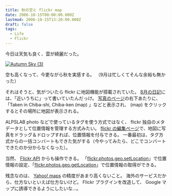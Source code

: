 ```yaml
---
title: 秋の空と flickr map
date: 2006-10-15T00:00:00.000Z
lastmod: 2006-10-15T13:20:09.000Z
draft: false
tags:
  - Life
  - Flickr
---
```


今日は天気も良く、雲が綺麗だった。

[![Autumn Sky (3)](https://farm1.staticflickr.com/79/269942299_ae06e40fc4.jpg "Autumn Sky (3)")](http://www.flickr.com/photos/machu/269942299/)

空も高くなって、今更ながら秋を実感する。 （9月は忙しくてそんな余裕も無かった）

それはそうと、気がついたら flickr に地図機能が搭載されていた。 [8月の日記](/posts/20060814/p01)には、「近いうちに」って書いていたんだっけ。 [写真のページ](http://www.flickr.com/photos/machu/269942415/)の右下あたりに、「Taken in Chiba-shi, Chiba-ken (map) 」などと表示され、 (map) をクリックするとその場所に地図が表示される。

ALPSLAB photo などで使っているタグを使う方式ではなく、 flickr 独自のメタデータとして位置情報を管理する方式みたい。 [flickr の編集ページ](http://www.flickr.com/photos/organize/)で、地図に写真をドラッグ＆ドロップすれば、位置情報を付与できる。 一番最初は、タグ方式からの一括コンバートもできた気がする（今やってみたら、どこでコンバートできたのか分からなくなった）。

当然、 [Flickr API](http://www.flickr.com/services/api/) からも操作できる。 「[flickr.photos.geo.setLocation](http://www.flickr.com/services/api/flickr.photos.geo.setLocation.html)」で位置情報の設定、「[flickr.photos.geo.getLocation](http://www.flickr.com/services/api/flickr.photos.geo.getLocation.html)」で位置情報の取得ができる。

残念なのは、 [Yahoo! maps](http://maps.yahoo.com/) の精度があまり高くないこと。 海外のサービスだから、仕方ないといえば仕方ないけど。 Flickr プラグインを改造して、 Google マップに誘導できるようにしたいな…。
